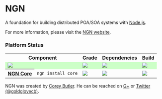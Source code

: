 # NGN

A foundation for building distributed POA/SOA systems with [Node.js](http://nodejs.org).

For more information, please visit the [NGN website](http://nodengn.com).

### Platform Status

<table>
	<tr>
		<th colspan="2">Component</th>
		<th>Grade</th>
		<th>Dependencies</th>
		<th>Build</th>
	</tr>
	<tr style="background-color:#ccffc7;">
		<td colspan="2"><a href="https://nodei.co/npm/ngn/" target="_blank"><img src="https://nodei.co/npm/ngn.png?downloads=true&stars=true"/></a></td>
		<td><a href="https://codeclimate.com/github/nodengn/NGN" target="_blank"><img src="https://codeclimate.com/github/nodengn/NGN.png"/></a></td>
		<td><a href="https://david-dm.org/nodengn/NGN" target="_blank"><img src="https://david-dm.org/nodengn/NGN.png"/></a></td>
		<td><a href="https://travis-ci.org/nodengn/NGN" target="_blank"><img src="https://api.travis-ci.org/nodengn/NGN.png"/></a></td>
	</tr>
	<tr>
		<th><a href="https://github.com/nodengn/ngn-core" target="blank">NGN&nbsp;Core</a></th>
		<td><code>ngn install core</code></td>
		<td><a href="https://codeclimate.com/github/nodengn/ngn-core" target="_blank"><img src="https://codeclimate.com/github/nodengn/ngn-core.png"/></a></td>
		<td><a href="https://david-dm.org/nodengn/ngn-core" target="_blank"><img src="https://david-dm.org/nodengn/ngn-core.png"/></a></td>
		<td><a href="https://travis-ci.org/nodengn/ngn-core" target="_blank"><img src="https://api.travis-ci.org/nodengn/ngn-core.png"/></a></td>
	</tr>
</table>

NGN was created by <a href="http://coreybutler.com" target="_blank">Corey Butler</a>. He can be reached on <a href="https://plus.google.com/u/1/111169756342687497578?rel=author">G+</a> or <a href="http://twitter.com/goldglovecb">Twitter (@goldglovecb)</a>.